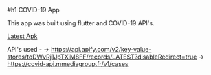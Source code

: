 #h1 COVID-19 App

This app was built using flutter and COVID-19 API's.

[Latest Apk]()

API's used -
   -> https://api.apify.com/v2/key-value-stores/toDWvRj1JpTXiM8FF/records/LATEST?disableRedirect=true
   -> https://covid-api.mmediagroup.fr/v1/cases
